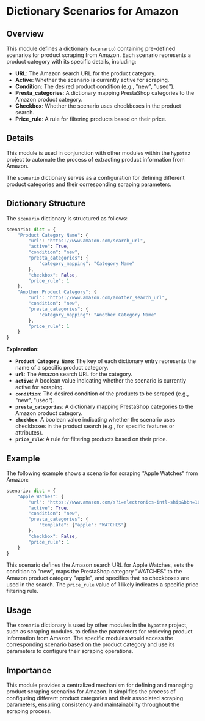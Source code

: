 # Dictionary Scenarios for Amazon

## Overview

This module defines a dictionary (`scenario`) containing pre-defined scenarios for product scraping from Amazon. Each scenario represents a product category with its specific details, including:

- **URL**: The Amazon search URL for the product category.
- **Active**: Whether the scenario is currently active for scraping.
- **Condition**: The desired product condition (e.g., "new", "used").
- **Presta_categories**: A dictionary mapping PrestaShop categories to the Amazon product category.
- **Checkbox**: Whether the scenario uses checkboxes in the product search.
- **Price_rule**: A rule for filtering products based on their price.

## Details

This module is used in conjunction with other modules within the `hypotez` project to automate the process of extracting product information from Amazon. 

The `scenario` dictionary serves as a configuration for defining different product categories and their corresponding scraping parameters. 

## Dictionary Structure

The `scenario` dictionary is structured as follows:

```python
scenario: dict = {
    "Product Category Name": {
        "url": "https://www.amazon.com/search_url",
        "active": True,
        "condition": "new",
        "presta_categories": {
            "category_mapping": "Category Name"
        },
        "checkbox": False,
        "price_rule": 1
    },
    "Another Product Category": {
        "url": "https://www.amazon.com/another_search_url",
        "condition": "new",
        "presta_categories": {
            "category_mapping": "Another Category Name"
        },
        "price_rule": 1
    }
}
```

**Explanation:**

- **`Product Category Name`:** The key of each dictionary entry represents the name of a specific product category.
- **`url`**: The Amazon search URL for the category.
- **`active`**:  A boolean value indicating whether the scenario is currently active for scraping.
- **`condition`**: The desired condition of the products to be scraped (e.g., "new", "used").
- **`presta_categories`**: A dictionary mapping PrestaShop categories to the Amazon product category.
- **`checkbox`**: A boolean value indicating whether the scenario uses checkboxes in the product search (e.g., for specific features or attributes).
- **`price_rule`**: A rule for filtering products based on their price.

## Example

The following example shows a scenario for scraping "Apple Watches" from Amazon:

```python
scenario: dict = {
    "Apple Wathes": {
        "url": "https://www.amazon.com/s?i=electronics-intl-ship&bbn=16225009011&rh=n%3A2811119011%2Cn%3A2407755011%2Cn%3A7939902011%2Cp_n_is_free_shipping%3A10236242011%2Cp_89%3AApple&dc&ds=v1%3AyDxGiVC9lCk%2BzGvhkah6ZCjaellz7FcqKtRIfFA3o2A&qid=1671818889&rnid=2407755011&ref=sr_nr_n_2",
        "active": True,
        "condition": "new",
        "presta_categories": {
            "template": {"apple": "WATCHES"}
        },
        "checkbox": False,
        "price_rule": 1
    }
}
```

This scenario defines the Amazon search URL for Apple Watches, sets the condition to "new", maps the PrestaShop category "WATCHES" to the Amazon product category "apple", and specifies that no checkboxes are used in the search. The `price_rule` value of 1 likely indicates a specific price filtering rule.

## Usage

The `scenario` dictionary is used by other modules in the `hypotez` project, such as scraping modules, to define the parameters for retrieving product information from Amazon. The specific modules would access the corresponding scenario based on the product category and use its parameters to configure their scraping operations.

## Importance

This module provides a centralized mechanism for defining and managing product scraping scenarios for Amazon. It simplifies the process of configuring different product categories and their associated scraping parameters, ensuring consistency and maintainability throughout the scraping process.